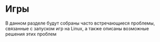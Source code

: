 # Игры

В данном разделе будут собраны часто встречающиеся проблемы, связанные с запуском игр на Linux,
а также описаны возможные решения этих проблем
